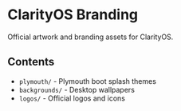 # ClarityOS Branding

Official artwork and branding assets for ClarityOS.

## Contents

- `plymouth/` - Plymouth boot splash themes
- `backgrounds/` - Desktop wallpapers
- `logos/` - Official logos and icons
